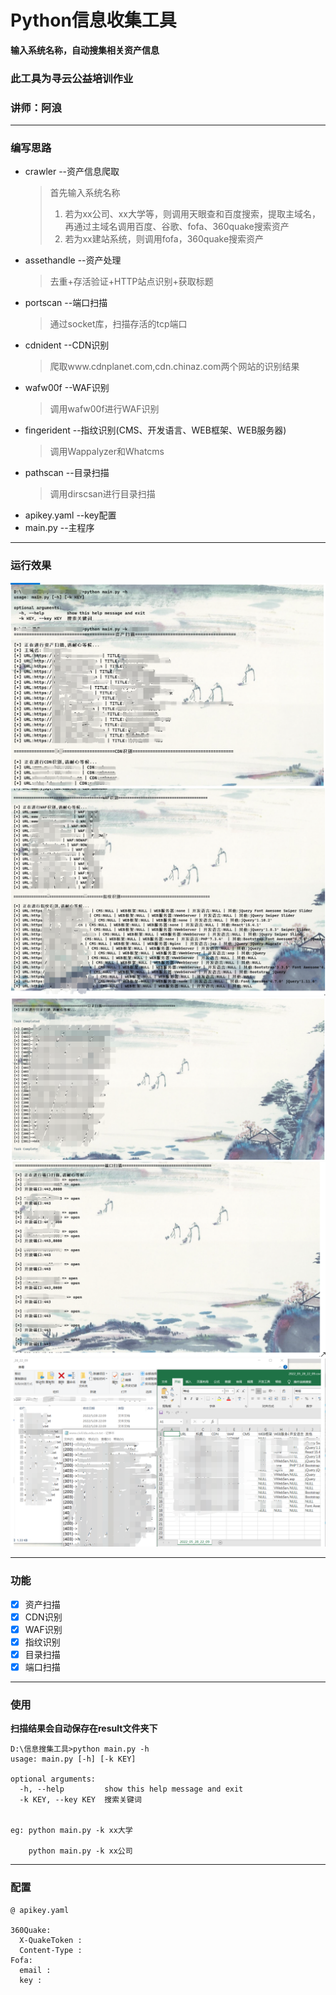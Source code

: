 # Python信息收集工具
**输入系统名称，自动搜集相关资产信息**

### **此工具为寻云公益培训作业**
###               **讲师：阿浪**
---
### 编写思路

- crawler --资产信息爬取
  > 首先输入系统名称
  > 1. 若为xx公司、xx大学等，则调用天眼查和百度搜索，提取主域名，再通过主域名调用百度、谷歌、fofa、360quake搜索资产
  > 2. 若为xx建站系统，则调用fofa，360quake搜索资产
- assethandle --资产处理
  > 去重+存活验证+HTTP站点识别+获取标题
- portscan --端口扫描
  > 通过socket库，扫描存活的tcp端口
- cdnident --CDN识别
  > 爬取www.cdnplanet.com,cdn.chinaz.com两个网站的识别结果
- wafw00f --WAF识别
  > 调用wafw00f进行WAF识别
- fingerident --指纹识别(CMS、开发语言、WEB框架、WEB服务器)
  > 调用Wappalyzer和Whatcms
- pathscan --目录扫描
  > 调用dirscsan进行目录扫描
- apikey.yaml --key配置
- main.py --主程序

---
### 运行效果
![run1](img/run1.png)
![run2](img/run2.png)
![run3](img/run3.png)
![run4](img/run4.png)
![run5](img/run5.png)

---
### 功能
- [x] 资产扫描
- [x] CDN识别
- [x] WAF识别
- [x] 指纹识别
- [x] 目录扫描
- [x] 端口扫描

---
### 使用

**扫描结果会自动保存在result文件夹下**
```
D:\信息搜集工具>python main.py -h
usage: main.py [-h] [-k KEY]

optional arguments:
  -h, --help         show this help message and exit
  -k KEY, --key KEY  搜索关键词
  
  
eg: python main.py -k xx大学 
    
    python main.py -k xx公司

```

---
### 配置

```
@ apikey.yaml

360Quake:
  X-QuakeToken : 
  Content-Type : 
Fofa:
  email : 
  key : 
```
